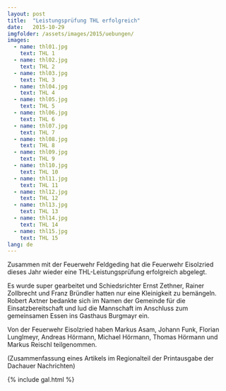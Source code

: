 ```yaml
---
layout: post
title:  "Leistungsprüfung THL erfolgreich"
date:   2015-10-29
imgfolder: /assets/images/2015/uebungen/
images:
  - name: thl01.jpg
    text: THL 1
  - name: thl02.jpg
    text: THL 2
  - name: thl03.jpg
    text: THL 3
  - name: thl04.jpg
    text: THL 4
  - name: thl05.jpg
    text: THL 5
  - name: thl06.jpg
    text: THL 6
  - name: thl07.jpg
    text: THL 7
  - name: thl08.jpg
    text: THL 8
  - name: thl09.jpg
    text: THL 9
  - name: thl10.jpg
    text: THL 10
  - name: thl11.jpg
    text: THL 11
  - name: thl12.jpg
    text: THL 12
  - name: thl13.jpg
    text: THL 13
  - name: thl14.jpg
    text: THL 14
  - name: thl15.jpg
    text: THL 15
lang: de
---
```


Zusammen mit der Feuerwehr Feldgeding hat die Feuerwehr Eisolzried dieses Jahr wieder eine THL-Leistungsprüfung erfolgreich abgelegt.

Es wurde super gearbeitet und Schiedsrichter Ernst Zethner, Rainer Zollbrecht und Franz Bründler hatten nur eine Kleinigkeit zu bemängeln. Robert Axtner bedankte sich im Namen der Gemeinde für die Einsatzbereitschaft und lud die Mannschaft im Anschluss zum gemeinsamen Essen ins Gasthaus Burgmayr ein.

Von der Feuerwehr Eisolzried haben Markus Asam, Johann Funk, Florian Lunglmeyr, Andreas Hörmann, Michael Hörmann, Thomas Hörmann und Markus Reischl teilgenommen.

(Zusammenfassung eines Artikels im Regionalteil der Printausgabe der Dachauer Nachrichten)

{% include gal.html %}

